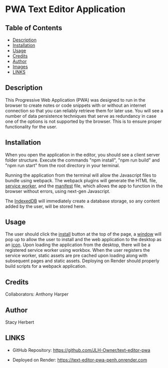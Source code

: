 # PWA Text Editor Application

## Table of Contents
- [Description](#description)
- [Installation](#installation)
- [Usage](#Usage)
- [Credits](#credits)
- [Author](#Author)
- [Images](#Images)
- [LINKS](#links)

## Description 
This Progressive Web Application (PWA) was designed to run in the browser to create notes or code snippets with or without an internet connection so that you can reliably retrieve them for later use. You will see a number of data persistence techniques that serve as redundancy in case one of the options is not supported by the browser. This is to ensure proper functionality for the user.  

## Installation
When you open the application in the editor, you should see a client server folder structure. Execute the commands "npm install", "npm run build" and "npm run start" from the root directory in your terminal. 

Running the application from the terminal will allow the Javascript files to bundle using webpack. The webpack plugins will generate the HTML file, [service worker](./md-images/service-workers.png), and the [manifest](./md-images/manifest.png) file, which allows the app to function in the browser without errors, using next-gen Javascript.

The [IndexedDB](./md-images/indexedDB.png) will immediately create a database storage, so any content added by the user, will be stored here. 

## Usage
 The user should click the [install](./md-images/text-editor-page.png) button at the top of the page, a [window](./md-images/install-editor.png) will pop up to allow the user to install and the web application to the desktop as an [icon](/client/src/images/logo.png). Upon loading the application from the desktop, there will be a registered service worker using workbox. When the user registers the service worker, static assets are pre cached upon loading along with subsequent pages and static assets. Deploying on Render should properly build scripts for a webpack application.

## Credits
Collaborators: Anthony Harper

## Author
Stacy Herbert 

## LINKS
- GitHub Repository: https://github.com/JLH-Owner/text-editor-pwa

- Deployed on Render: https://text-editor-pwa-penh.onrender.com


